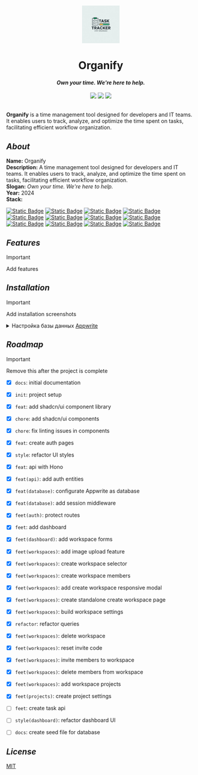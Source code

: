 <div align="center">
  <img src="preview/logo.webp" width="100" alt="Organify Logo">
  <h1>Organify</h1>
  <h4><i>Own your time. We're here to help.</i></h4>
  <a href="https://choosealicense.com/licenses/mit/"><img src="https://img.shields.io/badge/MIT-3DA638?style=for-the-badge&label=license&link=https%3A%2F%2Fchoosealicense.com%2Flicenses%2Fmit%2F"></a>
  <img src="https://img.shields.io/badge/educational-ED7D31?style=for-the-badge&label=project&link=https%3A%2F%2Fchoosealicense.com%2Flicenses%2Fmit%2F">
  <img src="https://img.shields.io/badge/version-1.0.0-9cf?style=for-the-badge&label=version&link=https%3A%2F%2Fgithub.com%2F...%2Forganify">
</div>

<br>

**Organify** is a time management tool designed for developers and IT teams. It enables users to track, analyze, and optimize the time spent on tasks, facilitating efficient workflow organization.

## _About_

**Name:** Organify  
**Description:** A time management tool designed for developers and IT teams. It enables users to track, analyze, and optimize the time spent on tasks, facilitating efficient workflow organization.  
**Slogan:** *Own your time. We're here to help.*  
**Year:** 2024  
**Stack:** 

[![Static Badge](https://img.shields.io/badge/bun-F9F1E1?style=for-the-badge&logo=bun&logoColor=%23000000&label=1.2.4&labelColor=F9F1E1&link=https%3A%2F%2Fwww.typescriptlang.org%2F)](https://bun.sh/) 
[![Static Badge](https://img.shields.io/badge/typescript-3178C6?style=for-the-badge&logo=typescript&logoColor=FFFFFF&label=^5&labelColor=3178C6&link=https%3A%2F%2Fwww.typescriptlang.org%2F)](https://www.typescriptlang.org/) 
[![Static Badge](https://img.shields.io/badge/next.js-000000?style=for-the-badge&logo=nextdotjs&logoColor=FFFFFF&label=14.2.18&labelColor=000000&link=https%3A%2F%2Fnextjs.org%2F)](https://nextjs.org/) 
[![Static Badge](https://img.shields.io/badge/react-61DAFB?style=for-the-badge&logo=react&logoColor=282C34&label=^18&labelColor=61DAFB&link=https%3A%2F%2Fru.legacy.reactjs.org%2F)](https://legacy.reactjs.org/) 
[![Static Badge](https://img.shields.io/badge/hono-%23E36002?style=for-the-badge&logo=Hono&logoColor=FFFFFF&link=https%3A%2F%2Fhono.dev%2F)](https://hono.dev/) 
[![Static Badge](https://img.shields.io/badge/tailwind%20css-38BDF8?style=for-the-badge&logo=tailwindcss&logoColor=F8FAFC&link=https%3A%2F%2Ftailwindcss.com%2F)](https://tailwindcss.com/) 
[![Static Badge](https://img.shields.io/badge/%40tanstack%2Freact%20query-%23FF4154?style=for-the-badge&logo=reactquery&logoColor=FFFFFF&link=https%3A%2F%2Ftanstack.com%2Fquery%2Flatest)](https://tanstack.com/query/latest) 
[![Static Badge](https://img.shields.io/badge/postcss-DD3A0A?style=for-the-badge&logo=postcss&link=https%3A%2F%2Fpostcss.org%2F)](https://postcss.org/) 
[![Static Badge](https://img.shields.io/badge/eslint-4B32C3?style=for-the-badge&logo=eslint&link=https%3A%2F%2Feslint.org%2F)](https://eslint.org/) 
[![Static Badge](https://img.shields.io/badge/shadcn%2Fui-18181B?style=for-the-badge&link=https%3A%2F%2Fui.shadcn.com%2F)](https://ui.shadcn.com/) 
[![Static Badge](https://img.shields.io/badge/zod-%233E67B1?style=for-the-badge&logo=zod&logoColor=FFFFFF&link=https%3A%2F%2Fzod.dev%2F)](https://zod.dev/) 
[![Static Badge](https://img.shields.io/badge/appwrite-FD366E?style=for-the-badge&logo=appwrite&logoColor=FFFFFF&link=https%3A%2F%2Fappwrite.io%2F)](https://appwrite.io/)  

## _Features_

> [!important]
>
> Add features

## _Installation_

> [!important]
>
> Add installation screenshots

<details>
    <summary>Настройка базы данных <a href="https://appwrite.io/">Appwrite</a></summary>
    <br/>

**Note**: настройку `Appwrite` для проекта на Next.js c SSR аутентификацией можно найти здесь https://appwrite.io/docs/tutorials/nextjs-ssr-auth/step-1

1. Создать **аккаунт** на [Appwrite](https://appwrite.io/)

2. Создать **проект**  
<img src="preview/database-2.webp" width="100%" alt="Appwrite project"><br/>

3. Создать **ключи API** с привилегиями и добавить значения в `.env.local` файл  

    - copy `NEXT_PUBLIC_APPWRITE_ENDPOINT` & `NEXT_PUBLIC_APPWRITE_PROJECT`
    <img src="preview/database-3-1.webp" width="100%" alt="Apprite project & Appwrite endpoint"><br/>

    - copy `NEXT_APPWRITE_KEY`
    <img src="preview/database-3-2.webp" width="100%" alt="Appwrite api key"><br/>

4. Create **database**

    - **Appwrite** > `<your organization>` > `<your project>` > **Databases** > **Create Database**

    - copy `NEXT_PUBLIC_APPWRITE_DATABASE_ID`
    <img src="preview/database-4-1.webp" width="100%" alt="Appwrite database id"><br/>

5. Create **collection**

    - **Appwrite** > `<your organization>` > `<your project>` > **Databases** > `<your database>` > **Collections** > **Create collection**

    - create `workspaces` collection
        - attribute `name` type `string` size `256` `required`
        - attribute `userId` type `string` size `100` `required`
        - attribute `inviteCode` type `string` size `10` `required`
        - attribute `imageUrl` type `string` size `1400000`

        - copy `NEXT_PUBLIC_APPWRITE_WORKSPACES_ID`
        <img src="preview/database-5-1.webp" width="100%" alt="Appwrite workspace collection id"><br/>

    - create `members` collection
        - attribute `userId` type `string` size `50` `required`
        - attribute `workspaceId` type `string` size `50` `required`
        - attribute `role` type `enum` elements `ADMIN MEMBERS` `required`

        - settings > permissions > add `All users` > create ✓ read ✓ update ✓ delete ✓

        - copy `NEXT_PUBLIC_APPWRITE_MEMBERS_ID`

    - create `projects` collection
        - attribute `name` type `string` size `256` `required`
        - attribute `workspaceId` type `string` size `50` `required`
        - attribute `imageUrl` type `string` size `1400000`

        - settings > permissions > add `All users` > create ✓ read ✓ update ✓ delete ✓

        - copy `NEXT_PUBLIC_APPWRITE_PROJECTS_ID`

6. Create **storage** 

    - **Appwrite** > `<your organization>` > `<your project>` > **Storage** > **Create Storage**
    <img src="preview/database-6-1.webp" width="100%" alt="Appwrite storage images"><br/>

    - copy `NEXT_PUBLIC_APPWRITE_IMAGES_BUCKET_ID`
    <img src="preview/database-6-2.webp" width="100%" alt="Appwrite storage images bucket id"><br/>

    - configurate settings 
    <img src="preview/database-6-3.webp" width="100%" alt="Appwrite storage images permissions"><br/>
    <img src="preview/database-6-4.webp" width="100%" alt="Appwrite storage images size & filetypes"><br/>

7. Add the following values to `@/.env.local` file

    ```env
    ╭────────────────────────────────────────────────────────────────╮
    │ .env.local                                                     │
    │────────────────────────────────────────────────────────────────│
    │  1 # APP                                                       │
    │  2 NEXT_PUBLIC_APP_URL=http://localhost:3000                   │
    │  3                                                             │
    │  4                                                             │
    │  5 # DATABASE                                                  │
    │  6 NEXT_PUBLIC_APPWRITE_ENDPOINT=https://cloud.appwrite.io/v1  │
    │  7 NEXT_PUBLIC_APPWRITE_PROJECT=                               │
    │  8                                                             │
    │  9 NEXT_PUBLIC_APPWRITE_DATABASE_ID=                           │
    │ 10 NEXT_PUBLIC_APPWRITE_WORKSPACES_ID=                         │
    │ 11 NEXT_PUBLIC_APPWRITE_MEMBERS_ID=                            │
    │ 12 NEXT_PUBLIC_APPWRITE_PROJECTS_ID=                           │
    │ 13 NEXT_PUBLIC_APPWRITE_IMAGES_BUCKET_ID=                      │
    │ 14                                                             │
    │ 15 NEXT_APPWRITE_KEY=                                          │
    ╰────────────────────────────────────────────────────────────────╯
    ```

</details>


## _Roadmap_

> [!important]
>
> Remove this after the project is complete

- [x] `docs`: initial documentation
- [x] `init`: project setup
- [x] `feat`: add shadcn/ui component library
- [x] `chore`: add shadcn/ui components
- [x] `chore`: fix linting issues in components
- [x] `feat`: create auth pages
- [x] `style`: refactor UI styles
- [x] `feat`: api with Hono
- [x] `feat(api)`: add auth entities
- [x] `feat(database)`: configurate Appwrite as database
- [x] `feat(database)`: add session middleware
- [x] `feet(auth)`: protect routes
- [x] `feet`: add dashboard
- [x] `feet(dashboard)`: add workspace forms
- [x] `feet(workspaces)`: add image upload feature
- [x] `feet(workspaces)`: create workspace selector
- [x] `feet(workspaces)`: create workspace members
- [x] `feet(workspaces)`: add create workspace responsive modal
- [x] `feet(workspaces)`: create standalone create workspace page
- [x] `feet(workspaces)`: build workspace settings
- [x] `refactor`: refactor queries 
- [x] `feet(workspaces)`: delete workspace
- [x] `feet(workspaces)`: reset invite code
- [x] `feet(workspaces)`: invite members to workspace
- [x] `feet(workspaces)`: delete members from workspace
- [x] `feet(workspaces)`: add workspace projects
- [x] `feet(projects)`: create project settings
- [ ] `feet`: create task api
- [ ] `style(dashboard)`: refactor dashboard UI
- [ ] `docs`: create seed file for database


## _License_

[MIT](https://choosealicense.com/licenses/mit/)
